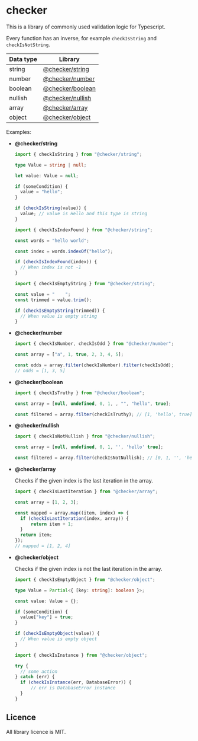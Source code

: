 # checker

This is a library of commonly used validation logic for Typescript.

Every function has an inverse, for example `checkIsString` and `checkIsNotString`.

| **Data type** | **Library**                     |
| ------------- | ------------------------------- |
| string        | [@checker/string]('./string')   |
| number        | [@checker/number]('./number')   |
| boolean       | [@checker/boolean]('./boolean') |
| nullish       | [@checker/nullish]('./nullish') |
| array         | [@checker/array]('./array')     |
| object        | [@checker/object]('./object')   |

Examples:

- **@checker/string**

  ```ts
  import { checkIsString } from "@checker/string";

  type Value = string | null;

  let value: Value = null;

  if (someCondition) {
  	value = "hello";
  }

  if (checkIsString(value)) {
  	value; // value is Hello and this type is string
  }
  ```

  ```ts
  import { checkIsIndexFound } from "@checker/string";

  const words = "hello world";

  const index = words.indexOf("hello");

  if (checkIsIndexFound(index)) {
  	// When index is not -1
  }
  ```

  ```ts
  import { checkIsEmptyString } from "@checker/string";

  const value = "    ";
  const trimmed = value.trim();

  if (checkIsEmptyString(trimmed)) {
  	// When value is empty string
  }
  ```

- **@checker/number**

  ```ts
  import { checkIsNumber, checkIsOdd } from "@checker/number";

  const array = ["a", 1, true, 2, 3, 4, 5];

  const odds = array.filter(checkIsNumber).filter(checkIsOdd);
  // odds = [1, 3, 5]
  ```

- **@checker/boolean**

  ```ts
  import { checkIsTruthy } from "@checker/boolean";

  const array = [null, undefined, 0, 1, , "", "hello", true];

  const filtered = array.filter(checkIsTruthy); // [1, 'hello', true]
  ```

- **@checker/nullish**

  ```ts
  import { checkIsNotNullish } from "@checker/nullish";

  const array = [null, undefined, 0, 1, '', 'hello' true];

  const filtered = array.filter(checkIsNotNullish); // [0, 1, '', 'hello', true]
  ```

- **@checker/array**

  Checks if the given index is the last iteration in the array.

  ```ts
  import { checkIsLastIteration } from "@checker/array";

  const array = [1, 2, 3];

  const mapped = array.map((item, index) => {
  	if (checkIsLastIteration(index, array)) {
  		return item + 1;
  	}
  	return item;
  });
  // mapped = [1, 2, 4]
  ```

- **@checker/object**

  Checks if the given index is not the last iteration in the array.

  ```ts
  import { checkIsEmptyObject } from "@checker/object";

  type Value = Partial<{ [key: string]: boolean }>;

  const value: Value = {};

  if (someCondition) {
  	value["key"] = true;
  }

  if (checkIsEmptyObject(value)) {
  	// When value is empty object
  }
  ```

  ```ts
  import { checkIsInstance } from "@checker/object";

  try {
  	// some action
  } catch (err) {
  	if (checkIsInstance(err, DatabaseError)) {
  		// err is DatabaseError instance
  	}
  }
  ```

## Licence

All library licence is MIT.